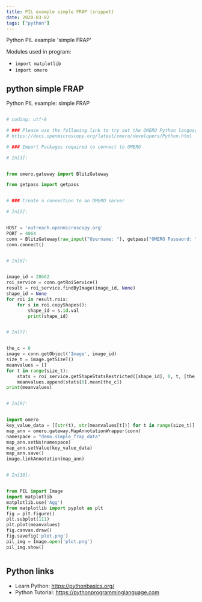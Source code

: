 ```yaml
---
title: PIL example simple FRAP (snippet)
date: 2020-03-02
tags: ["python"]
---
```

Python PIL example 'simple FRAP'


Modules used in program: 
* `import matplotlib`
* `import omero`

## python simple FRAP

Python PIL example: simple FRAP

```python

# coding: utf-8

# ### Please use the following link to try out the OMERO Python language bindings
# https://docs.openmicroscopy.org/latest/omero/developers/Python.html

# ### Import Packages required to connect to OMERO

# In[1]:


from omero.gateway import BlitzGateway

from getpass import getpass


# ### Create a connection to an OMERO server

# In[2]:


HOST = 'outreach.openmicroscopy.org'
PORT = 4064
conn = BlitzGateway(raw_input("Username: "), getpass("OMERO Password: "), host=HOST, port=PORT)
conn.connect()


# In[6]:


image_id = 28662
roi_service = conn.getRoiService()
result = roi_service.findByImage(image_id, None)
shape_id = None
for roi in result.rois:
    for s in roi.copyShapes():
        shape_id = s.id.val
        print(shape_id)


# In[7]:


the_c = 0
image = conn.getObject('Image', image_id)
size_t = image.getSizeT()
meanvalues = []
for t in range(size_t):
    stats = roi_service.getShapeStatsRestricted([shape_id], 0, t, [the_c])
    meanvalues.append(stats[0].mean[the_c])
print(meanvalues)


# In[9]:


import omero
key_value_data = [[str(t), str(meanvalues[t])] for t in range(size_t)]
map_ann = omero.gateway.MapAnnotationWrapper(conn)
namespace = "demo.simple_frap_data"
map_ann.setNs(namespace)
map_ann.setValue(key_value_data)
map_ann.save()
image.linkAnnotation(map_ann)


# In[10]:


from PIL import Image
import matplotlib
matplotlib.use('Agg')
from matplotlib import pyplot as plt
fig = plt.figure()
plt.subplot(111)
plt.plot(meanvalues)
fig.canvas.draw()
fig.savefig('plot.png')
pil_img = Image.open('plot.png')
pil_img.show()



```

## Python links

- Learn Python: https://pythonbasics.org/
- Python Tutorial: https://pythonprogramminglanguage.com
